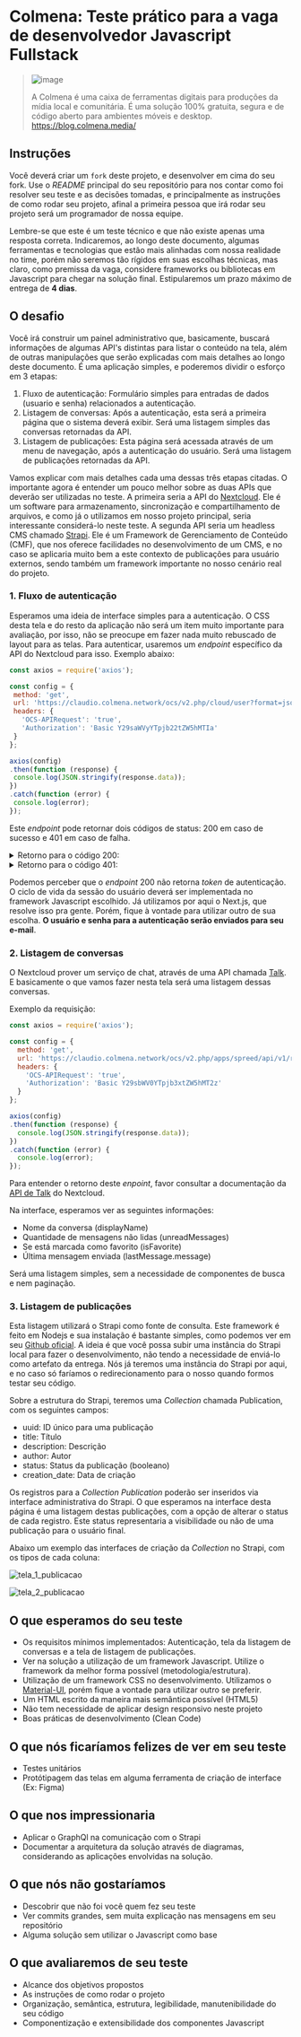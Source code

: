 # Colmena: Teste prático para a vaga de desenvolvedor Javascript Fullstack

> ![image](https://user-images.githubusercontent.com/17680680/178080912-16d54714-2c3c-4d89-b11a-8a16d3b4af54.png)
>
> A Colmena é uma caixa de ferramentas digitais para produções da mídia local e comunitária. É uma solução 100% gratuita, segura e de código aberto para ambientes móveis e desktop. https://blog.colmena.media/

## Instruções
Você deverá criar um `fork` deste projeto, e desenvolver em cima do seu fork. Use o *README* principal do seu repositório para nos contar como foi resolver seu teste e as decisões tomadas, e principalmente as instruções de como rodar seu projeto, afinal a primeira pessoa que irá rodar seu projeto será um programador de nossa equipe.

Lembre-se que este é um teste técnico e que não existe apenas uma resposta correta. Indicaremos, ao longo deste documento, algumas ferramentas e tecnologias que estão mais alinhadas com nossa realidade no time, porém não seremos tão rígidos em suas escolhas técnicas, mas claro, como premissa da vaga, considere frameworks ou bibliotecas em Javascript para chegar na solução final. Estipularemos um prazo máximo de entrega de **4 dias**.

## O desafio
Você irá construir um painel administrativo que, basicamente, buscará informações de algumas API's distintas para listar o conteúdo na tela, além de outras manipulações que serão explicadas com mais detalhes ao longo deste documento. É uma aplicação simples, e poderemos dividir o esforço em 3 etapas:

 1. Fluxo de autenticação: Formulário simples para entradas de dados (usuario e senha) relacionados a autenticação.
 2. Listagem de conversas: Após a autenticação, esta será a primeira página que o sistema deverá exibir. Será uma listagem simples das conversas retornadas da API.
 3. Listagem de publicações: Esta página será acessada através de um menu de navegação, após a autenticação do usuário. Será uma listagem de publicações retornadas da API.
 
 Vamos explicar com mais detalhes cada uma dessas três etapas citadas. O importante agora é entender um pouco melhor sobre as duas APIs que deverão ser utilizadas no teste. A primeira seria a API do [Nextcloud](https://nextcloud.com/). Ele é um software para armazenamento, sincronização e compartilhamento de arquivos, e como já o utilizamos em nosso projeto principal, seria interessante considerá-lo neste teste. A segunda API seria um headless CMS chamado [Strapi](https://strapi.io/). Ele é um Framework de Gerenciamento de Conteúdo (CMF), que nos oferece facilidades no desenvolvimento de um CMS, e no caso se aplicaria muito bem a este contexto de publicações para usuário externos, sendo também um framework importante no nosso cenário real do projeto. 
 
 ### 1. Fluxo de autenticação
 Esperamos uma ideia de interface simples para a autenticação. O CSS desta tela e do resto da aplicação não será um item muito importante para avaliação, por isso, não se preocupe em fazer nada muito rebuscado de layout para as telas. 
 Para autenticar, usaremos um _endpoint_ específico da API do Nextcloud para isso. Exemplo abaixo:
 
 ```javascript
const axios = require('axios');

const config = {
  method: 'get',
  url: 'https://claudio.colmena.network/ocs/v2.php/cloud/user?format=json',
  headers: { 
    'OCS-APIRequest': 'true', 
    'Authorization': 'Basic Y29saWVyYTpjb22tZW5hMTIa'
  }
};

axios(config)
.then(function (response) {
  console.log(JSON.stringify(response.data));
})
.catch(function (error) {
  console.log(error);
});
 ```
 
 Este _endpoint_ pode retornar dois códigos de status: 200 em caso de sucesso e 401 em caso de falha.
 
<details><summary>Retorno para o código 200:</summary>

<p>

```json
   {
    "ocs": {
        "meta": {
            "status": "ok",
            "statuscode": 200,
            "message": "OK"
        },
        "data": {
            "storageLocation": "/var/www/html/data/colmena",
            "id": "colmena",
            "lastLogin": 1657449922000,
            "backend": "Database",
            "subadmin": [],
            "quota": {
                "free": 58333175808,
                "used": 57,
                "total": 58333175865,
                "relative": 0,
                "quota": -3
            },
            "avatarScope": "v2-federated",
            "email": "colmena@colmena.media",
            "emailScope": "v2-federated",
            "displaynameScope": "v2-federated",
            "phone": "",
            "phoneScope": "v2-local",
            "address": "",
            "addressScope": "v2-local",
            "website": "",
            "websiteScope": "v2-local",
            "twitter": "",
            "twitterScope": "v2-local",
            "groups": [
                "Radio_Colmena_EN"
            ],
            "language": "pt_BR",
            "locale": "",
            "backendCapabilities": {
                "setDisplayName": true,
                "setPassword": true
            },
            "display-name": "Javascript Tester"
        }
    }
}
```

</p>

</details>

<details><summary>Retorno para o código 401:</summary>

<p>

```json
  {
    "ocs": {
        "meta": {
            "status": "failure",
            "statuscode": 997,
            "message": "Current user is not logged in"
        },
        "data": []
    }
}
```

</p>

</details>

Podemos perceber que o _endpoint_ 200 não retorna _token_ de autenticação. O ciclo de vida da sessão do usuário deverá ser implementada no framework Javascript escolhido. Já utilizamos por aqui o Next.js, que resolve isso pra gente. Porém, fique à vontade para utilizar outro de sua escolha. **O usuário e senha para a autenticação serão enviados para seu e-mail**.  

### 2. Listagem de conversas
O Nextcloud prover um serviço de chat, através de uma API chamada [Talk](https://nextcloud-talk.readthedocs.io/en/latest/). E basicamente o que vamos fazer nesta tela será uma listagem dessas conversas. 

Exemplo da requisição:

```javascript
const axios = require('axios');

const config = {
  method: 'get',
  url: 'https://claudio.colmena.network/ocs/v2.php/apps/spreed/api/v1/room?format=json',
  headers: { 
    'OCS-APIRequest': 'true', 
    'Authorization': 'Basic Y29sbWV0YTpjb3xtZW5hMT2z'
  }
};

axios(config)
.then(function (response) {
  console.log(JSON.stringify(response.data));
})
.catch(function (error) {
  console.log(error);
});

```

Para entender o retorno deste _enpoint_, favor consultar a documentação da [API de Talk](https://github.com/nextcloud/spreed/blob/master/docs/conversation.md) do Nextcloud.

Na interface, esperamos ver as seguintes informações:
 - Nome da conversa (displayName)
 - Quantidade de mensagens não lidas (unreadMessages)
 - Se está marcada como favorito (isFavorite)
 - Última mensagem enviada (lastMessage.message)
 
Será uma listagem simples, sem a necessidade de componentes de busca e nem paginação. 
 
### 3. Listagem de publicações
Esta listagem utilizará o Strapi como fonte de consulta. Este framework é feito em Nodejs e sua instalação é bastante simples, como podemos ver em seu [Github oficial](https://github.com/strapi/strapi). A ideia é que você possa subir uma instância do Strapi local para fazer o desenvolvimento, não tendo a necessidade de enviá-lo como artefato da entrega. Nós já teremos uma instância do Strapi por aqui, e no caso só faríamos o redirecionamento para o nosso quando formos testar seu código.

Sobre a estrutura do Strapi, teremos uma _Collection_ chamada Publication, com os seguintes campos:
 - uuid: ID único para uma publicação
 - title: Título 
 - description: Descrição
 - author: Autor
 - status: Status da publicação (booleano)
 - creation_date: Data de criação
 
Os registros para a _Collection_ _Publication_ poderão ser inseridos via interface administrativa do Strapi. O que esperamos na interface desta página é uma listagem destas publicações, com a opção de alterar o status de cada registro. Este status representaria a visibilidade ou não de uma publicação para o usuário final.

Abaixo um exemplo das interfaces de criação da _Collection_ no Strapi, com os tipos de cada coluna:

![tela_1_publicacao](https://user-images.githubusercontent.com/17680680/178144470-dec9aaea-3b21-41ab-8609-30ad05ffaad6.jpg)

![tela_2_publicacao](https://user-images.githubusercontent.com/17680680/178144477-43d6fd10-3c4e-40e7-8a3d-56cc0862d051.jpg)
 
## O que esperamos do seu teste

- Os requisitos mínimos implementados: Autenticação, tela da listagem de conversas e a tela de listagem de publicações.
- Ver na solução a utilização de um framework Javascript. Utilize o framework da melhor forma possível (metodologia/estrutura).
- Utilização de um framework CSS no desenvolvimento. Utilizamos o [Material-UI](https://mui.com/), porém fique a vontade para utilizar outro se preferir.
- Um HTML escrito da maneira mais semântica possível (HTML5)
- Não tem necessidade de aplicar design responsivo neste projeto
- Boas práticas de desenvolvimento (Clean Code)

## O que nós ficaríamos felizes de ver em seu teste
- Testes unitários
- Protótipagem das telas em alguma ferramenta de criação de interface (Ex: Figma)

## O que nos impressionaria
- Aplicar o GraphQl na comunicação com o Strapi
- Documentar a arquitetura da solução através de diagramas, considerando as aplicações envolvidas na solução.

## O que nós não gostaríamos
- Descobrir que não foi você quem fez seu teste
- Ver commits grandes, sem muita explicação nas mensagens em seu repositório
- Alguma solução sem utilizar o Javascript como base

## O que avaliaremos de seu teste
- Alcance dos objetivos propostos
- As instruções de como rodar o projeto
- Organização, semântica, estrutura, legibilidade, manutenibilidade do seu código
- Componentização e extensibilidade dos componentes Javascript
